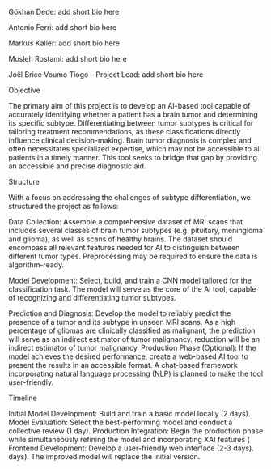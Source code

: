 <!-- Tumors, MRI image recognition and AI -->

<!-- the Team -->

Gökhan Dede: add short bio here

Antonio Ferri: add short bio here

Markus Kaller: add short bio here

Mosleh Rostami: add short bio here

Joël Brice Voumo Tiogo – Project Lead: add short bio here


<!-- Project outline -->

Objective

The primary aim of this project is to develop an AI-based tool capable of accurately identifying whether a patient has a brain tumor and determining its specific subtype. Differentiating between tumor subtypes is critical for tailoring treatment recommendations, as these classifications directly influence clinical decision-making. Brain tumor diagnosis is complex and often necessitates specialized expertise, which may not be accessible to all patients in a timely manner. This tool seeks to bridge that gap by providing an accessible and precise diagnostic aid.


Structure

With a focus on addressing the challenges of subtype differentiation, we structured the project as follows:

Data Collection: Assemble a comprehensive dataset of MRI scans that includes several classes of brain tumor subtypes (e.g. pituitary, meningioma and glioma), as well as scans of healthy brains. The dataset should encompass all relevant features needed for AI to distinguish between different tumor types. Preprocessing may be required to ensure the data is algorithm-ready.

Model Development: Select, build, and train a CNN model tailored for the classification task. The model will serve as the core of the AI tool, capable of recognizing and differentiating tumor subtypes.

Prediction and Diagnosis: Develop the model to reliably predict the presence of a tumor and its subtype in unseen MRI scans. As a high percentage of gliomas are clinically classified as malignant, the prediction
will serve as an indirect estimator of tumor malignancy.
reduction will be an indirect estimator of tumor malignancy.
Production Phase (Optional): If the model achieves the desired performance, create a web-based AI tool to present the results in an accessible format. A chat-based framework incorporating natural language processing (NLP) is planned to make the tool user-friendly.

Timeline

Initial Model Development: Build and train a basic model locally (2 days).
Model Evaluation: Select the best-performing model and conduct a collective review (1 day).
Production Integration: Begin the production phase while simultaneously refining the model and incorporating XAI features (
Frontend Development: Develop a user-friendly web interface (2-3 days). days). The improved model will replace the initial version.
